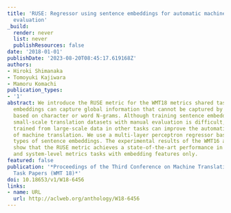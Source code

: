 ```yaml
---
title: 'RUSE: Regressor using sentence embeddings for automatic machine translation
  evaluation'
_build:
  render: never
  list: never
  publishResources: false
date: '2018-01-01'
publishDate: '2023-08-20T08:45:17.619168Z'
authors:
- Hiroki Shimanaka
- Tomoyuki Kajiwara
- Mamoru Komachi
publication_types:
- '1'
abstract: We introduce the RUSE metric for the WMT18 metrics shared task. Sentence
  embeddings can capture global information that cannot be captured by local features
  based on character or word N-grams. Although training sentence embeddings using
  small-scale translation datasets with manual evaluation is difficult, sentence embeddings
  trained from large-scale data in other tasks can improve the automatic evaluation
  of machine translation. We use a multi-layer perceptron regressor based on three
  types of sentence embeddings. The experimental results of the WMT16 and WMT17 datasets
  show that the RUSE metric achieves a state-of-the-art performance in both segment-
  and system-level metrics tasks with embedding features only.
featured: false
publication: '*Proceedings of the Third Conference on Machine Translation: Shared
  Task Papers (WMT 18)*'
doi: 10.18653/v1/W18-6456
links:
- name: URL
  url: http://aclweb.org/anthology/W18-6456
---
```


